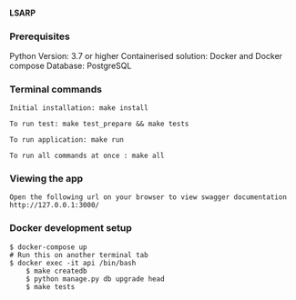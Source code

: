#### LSARP

### Prerequisites

Python Version: 3.7 or higher
Containerised solution: Docker and Docker compose
Database: PostgreSQL

### Terminal commands

    Initial installation: make install

    To run test: make test_prepare && make tests

    To run application: make run

    To run all commands at once : make all


### Viewing the app ###

    Open the following url on your browser to view swagger documentation
    http://127.0.0.1:3000/

### Docker development setup

    $ docker-compose up
    # Run this on another terminal tab
    $ docker exec -it api /bin/bash 
        $ make createdb
        $ python manage.py db upgrade head
        $ make tests
